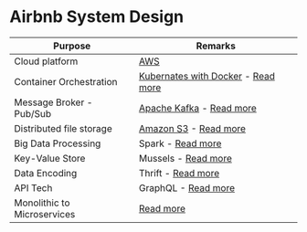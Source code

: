 # Airbnb System Design

| Purpose                     | Remarks                                                                                                                                                                                                         |
|-----------------------------|-----------------------------------------------------------------------------------------------------------------------------------------------------------------------------------------------------------------|
| Cloud platform              | [AWS](../../2_AWSComponents/Readme.md)                                                                                                                                                                          |                                                                                                                                                                                                                                                                                                                                                                                                      |
| Container Orchestration     | [Kubernates with Docker](../../1_HLDDesignComponents/6_ContainerOrchestrationServices/Readme.md) - [Read more](https://medium.com/airbnb-engineering/dynamic-kubernetes-cluster-scaling-at-airbnb-d79ae3afa132) |                                                                                                                                                                                                                                                                                                                                                                                                                                                                                                                                                                                                                                                  |
| Message Broker - Pub/Sub    | [Apache Kafka](../../1_HLDDesignComponents/4_MessageBrokers/Kafka/Readme.md) - [Read more](https://medium.com/airbnb-engineering/migrating-kafka-transparently-between-zookeeper-clusters-e68a75062f65)         |                                                                                                                                                                                                                                                                                                                                                               |
| Distributed file storage    | [Amazon S3]() - [Read more](https://medium.com/airbnb-engineering/upgrading-data-warehouse-infrastructure-at-airbnb-a4e18f09b6d5)                                                                               |
| Big Data Processing         | Spark - [Read more](https://medium.com/airbnb-engineering/upgrading-data-warehouse-infrastructure-at-airbnb-a4e18f09b6d5)                                                                                       |
| Key-Value Store             | Mussels - [Read more](https://medium.com/airbnb-engineering/mussel-airbnbs-key-value-store-for-derived-data-406b9fa1b296)                                                                                       |
| Data Encoding               | Thrift - [Read more](https://medium.com/airbnb-engineering/reconciling-graphql-and-thrift-at-airbnb-a97e8d290712)                                                                                               |
| API Tech                    | GraphQL - [Read more](https://medium.com/airbnb-engineering/reconciling-graphql-and-thrift-at-airbnb-a97e8d290712)                                                                                              |
| Monolithic to Microservices | [Read more](https://www.infoq.com/presentations/airbnb-culture-soa/)                                                                                                                                            |